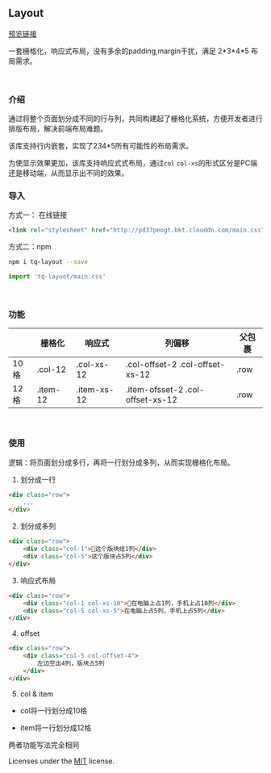 ## Layout

[预览链接](https://jilaokang.club/layout/example/)

一套栅格化，响应式布局，没有多余的padding,margin干扰，满足 2\*3\*4\*5 布局需求。

<br/>

### 介绍
通过将整个页面划分成不同的行与列，共同构建起了栅格化系统，方便开发者进行排版布局，解决前端布局难题。

该库支持行内嵌套，实现了2*3*4*5所有可能性的布局需求。

为使显示效果更加，该库支持响应式式布局，通过`col` `col-xs`的形式区分是PC端还是移动端，从而显示出不同的效果。


### 导入 

方式一： 在线链接

```html
<link rel="stylesheet" href="http://pd37peogt.bkt.clouddn.com/main.css">
```
方式二：npm

````bash
npm i tq-layout --save
````
````js
import 'tq-layuot/main.css'
````

<br/>

### 功能
|      | 栅格化   | 响应式      | 列偏移                           | 父包裹 |
| ---- | -------- | ----------- | -------------------------------- | ------ |
| 10格 | .col-12  | .col-xs-12  | .col-offset-2 .col-offset-xs-12  | .row   |
| 12格 | .item-12 | .item-xs-12 | .item-ofsset-2 .col-offset-xs-12 | .row   |

<br/>

### 使用

逻辑：将页面划分成多行，再将一行划分成多列，从而实现栅格化布局。

1. 划分成一行

````html
<div class="row">
    ...
</div>
````

2. 划分成多列

````html
<div class="row">
    <div class="col-1">这个版块给1列</div>
    <div class="col-5">这个版块占5列</div>
</div>
````

3. 响应式布局

````html
<div class="row">
    <div class="col-1 col-xs-10">在电脑上占1列，手机上占10列</div>
    <div class="col-5 col-xs-5">在电脑上占5列，手机上占5列</div>
</div>
````

4. offset

````html
<div class="row">
    <div class="col-5 col-offset-4">
        左边空出4列，版块占5列
    </div>
</div>
````

5. col & item

- col将一行划分成10格

- item将一行划分成12格

两者功能写法完全相同

Licenses under the [MIT](https://opensource.org/licenses/MIT) license.
